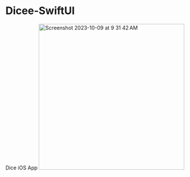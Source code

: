 # Dicee-SwiftUI
Dice iOS App
<img width="398" alt="Screenshot 2023-10-09 at 9 31 42 AM" src="https://github.com/joy529/Dicee-SwiftUI/assets/57055238/a8fe044c-790a-458b-a51a-5d9678fe4115">
